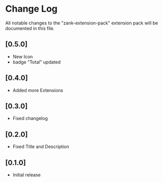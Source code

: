 # Change Log

All notable changes to the "zank-extension-pack" extension pack will be documented in this file.

## [0.5.0]

- New Icon
- badge "Total" updated


## [0.4.0]

- Added more Extensions

## [0.3.0]

- Fixed changelog

## [0.2.0]

- Fixed Title and Description

## [0.1.0]

- Initial release


